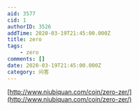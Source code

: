 ```yaml
---
aid: 3577
cid: 1
authorID: 3526
addTime: 2020-03-19T21:45:00.000Z
title: zero
tags:
    - zero
comments: []
date: 2020-03-19T21:45:00.000Z
category: 问答
---
```


[http://www.niubiquan.com/coin/zero-zer/](http://www.niubiquan.com/coin/zero-zer/)
